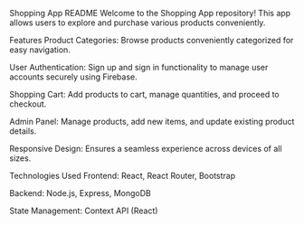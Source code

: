 Shopping App README
Welcome to the Shopping App repository! This app allows users to explore and purchase various products conveniently.

Features
Product Categories: Browse products conveniently categorized for easy navigation.

User Authentication: Sign up and sign in functionality to manage user accounts securely using Firebase.

Shopping Cart: Add products to cart, manage quantities, and proceed to checkout.

Admin Panel: Manage products, add new items, and update existing product details.

Responsive Design: Ensures a seamless experience across devices of all sizes.

Technologies Used
Frontend: React, React Router, Bootstrap

Backend: Node.js, Express, MongoDB

State Management: Context API (React)
